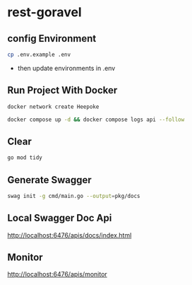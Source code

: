 # rest-goravel

## config Environment

```bash
cp .env.example .env
```

- then update environments in .env

## Run Project With Docker

```bash
docker network create Heepoke
```

```bash
docker compose up -d && docker compose logs api --follow
```

## Clear

```bash
go mod tidy
```

## Generate Swagger

```bash
swag init -g cmd/main.go --output=pkg/docs
```

## Local Swagger Doc Api

<http://localhost:6476/apis/docs/index.html>

## Monitor

<http://localhost:6476/apis/monitor>
